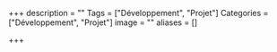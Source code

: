 +++
description = ""
Tags = ["Développement", "Projet"]
Categories = ["Développement", "Projet"]
image = ""
aliases = []

+++
